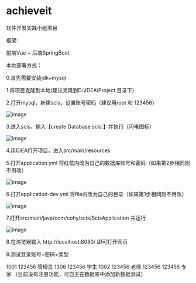 # achieveit
软件开发实践小组项目

框架:

前端Vue + 后端SpringBoot 

本地部署方式：

0.首先需要安装jdk+mysql

1.将项目克隆到本地(建议克隆到D:\IDEA\Project 目录下)

2.打开mysql，新建scis，设置账号密码（建议用root 和 123456）

![image](https://github.com/lyx937131777/achieveit/blob/master/images/mysql1.png)

3.进入scis，输入【create Database scis;】并执行（闪电图标）

![image](https://github.com/lyx937131777/achieveit/blob/master/images/mysql.png)

4.用IDEA打开项目，进入src/main/resources

5.打开application.yml 将红框内改为自己的数据库账号和密码（如果第2步相同则不用改）

![image](https://github.com/lyx937131777/achieveit/blob/master/images/path.png)

6.打开application-dev.yml  将file内改为自己的目录（如果第1步相同则不用改）

![image](https://github.com/lyx937131777/achieveit/blob/master/images/path2.png)

7.打开src/main/java/com/cohy/scis/ScisApplication 并运行

![image](https://github.com/lyx937131777/achieveit/blob/master/images/start.png)

8.在浏览器输入 http://localhost:8080/ 即可打开网页

9.测试登录账号+密码+类型

1001 123456 管理员
1306 123456 学生
1002 123456 老师
123456 123456 专家
（目前没有注册功能，可自主在数据库中添加新数据测试）
